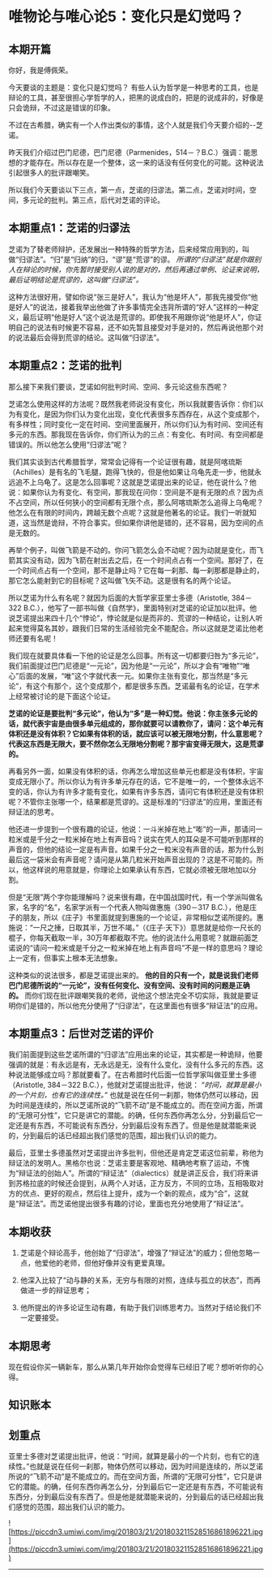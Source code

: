 # 唯物论与唯心论5：变化只是幻觉吗？

## 本期开篇

你好，我是傅佩荣。

今天要谈的主题是：变化只是幻觉吗？ 有些人认为哲学是一种思考的工具，也是辩论的工具，甚至很担心学哲学的人，把黑的说成白的，把是的说成非的，好像是只会诡辩，不过这是错误的印象。

不过在古希腊，确实有一个人作出类似的事情，这个人就是我们今天要介绍的--芝诺。

昨天我们介绍过巴门尼德，巴门尼德（Parmenides，514－？B.C.）强调：能思想的才能存在。所以存在是一个整体，这一来的话没有任何变化的可能。这种说法引起很多人的批评跟嘲笑。

所以我们今天要谈以下三点，第一点，芝诺的归谬法。第二点，芝诺对时间，空间，多元论的批判。第三点，后代对芝诺的评论。

## 本期重点1：芝诺的归谬法

芝诺为了替老师辩护，还发展出一种特殊的哲学方法，后来经常应用到的，叫做“归谬法”。“归”是“归纳”的归，“谬”是“荒谬”的谬。 *所谓的“归谬法”就是你跟别人在辩论的时候，你先暂时接受别人说的是对的，然后再通过举例、论证来说明，最后证明结论是荒谬的，这叫做“归谬法”。*

这种方法很好用，譬如你说“张三是好人”，我认为“他是坏人”，那我先接受你“他是好人”的说法，接着我举出他做了许多事情完全违背所谓的“好人”这样的一种定义，最后证明“他是好人”这个说法是荒谬的。即使我不用跟你说“他是坏人”，你证明自己的说法有时候更不容易，还不如先暂且接受对手是对的，然后再说他那个对的说法最后会得到荒谬的结论。这叫做“归谬法”。

## 本期重点2：芝诺的批判

那么接下来我们要谈，芝诺如何批判时间、空间、多元论这些东西呢？

芝诺怎么使用这样的方法呢？既然我老师说没有变化，所以我就要告诉你：你们以为有变化，是因为你们认为变化出现，变化代表很多东西存在，从这个变成那个，有多样性；同时变化一定在时间、空间里面展开，所以你们认为有时间、空间还有多元的东西。那我现在告诉你，你们所认为的三点：有变化、有时间、有空间都是错误的。所以他怎么使用“归谬法”呢？

我们其实谈到古代希腊哲学，常常会记得有一个论证很有趣，就是阿喀琉斯（Achilles）是有名的飞毛腿，跑得飞快的，但是他如果让乌龟先走一步，他就永远追不上乌龟了。这是怎么回事呢？这就是芝诺提出来的论证，他在说什么？他说：如果你认为有变化、有空间，那我现在问你：空间是不是有无限的点？因为点不占空间，所以任何狭小的空间都有无限个点，那么阿喀琉斯怎么追得上乌龟呢？他怎么在有限的时间内，跨越无数个点呢？这就是他著名的论证。我们一听就知道，这当然是诡辩，不符合事实。但如果你讲他是错的，还不容易，因为空间的点是无数的。

再举个例子，叫做飞箭是不动的。你问飞箭怎么会不动呢？因为动就是变化，而飞箭其实没有动，因为飞箭在射出去之后，在一个时间点占有一个空间。那好了，在一个时间点占有一个空间，那不是静止吗？它在每一刹那、每一刹那都是静止的，那它怎么能射到它的目标呢？这叫做飞矢不动。这是很有名的两个论证。

所以芝诺为什么有名呢？就因为后面的大哲学家亚里士多德（Aristotle, 384－322 B.C.），他写了一部书叫做《自然学》，里面特别对芝诺的论证加以批评。他说芝诺提出来四十几个“悖论”，悖论就是似是而非的、荒谬的一种结论，让别人听起来觉得莫名其妙，跟我们日常的生活经验完全不能配合。所以这就是芝诺比他老师还要有名呢！

我们现在就要具体看一下他的论证是怎么回事。所有这一切都要归咎为“多元论”，我们前面提过巴门尼德是“一元论”，因为他是“一元论”，所以才会有“唯物”“唯心”后面的发展，“唯”这个字就代表一元。如果你主张有变化，那当然是“多元论”，有这个有那个，这个变成那个，都是很多东西。芝诺最有名的论证，在学术上经常被讨论的是下面这个论证。

 **芝诺的论证是要批判“多元论”，他认为“多”是一种幻觉。他说：你主张多元论的话，就代表宇宙是由很多单元组成的，那你就要可以请教你了，请问：这个单元有体积还是没有体积？它如果有体积的话，就应该可以被无限地分割，什么意思呢？代表这东西是无限大，要不然你怎么无限地分割呢？那宇宙变得无限大，这是荒谬的。**

再看另外一面，如果没有体积的话，你再怎么增加这些单元也都是没有体积，宇宙变成无限小了。所以你认为有许多单元存在的话，它不是唯一的，一个整体永远不变的话，你认为有许多才能有变化，如果有许多东西，请问它有体积还是没有体积呢？不管你主张哪一个，结果都是荒谬的。这是标准的“归谬法”的应用，里面还有辩证法的思考。

他还进一步提到一个很有趣的论证，他说：一斗米掉在地上“嘭”的一声，那请问一粒米或是千分之一粒米掉在地上有声音吗？说实在凭人的耳朵是不可能听到那样的声音的，但他的结论一定是有声音。如果千分之一粒米没有声音的话，那为什么到最后这一袋米会有声音呢？请问是从第几粒米开始声音出现的？这是不可能的。所以，他这样说的用意就是，你理论上如果承认有东西，它就必须被无限地加以分割。

但是“无限”两个字你能理解吗？说来很有趣，在中国战国时代，有一个学派叫做名家，名字的“名”，名家学派有一个代表人物叫做惠施（390－317 B.C.），他是庄子的朋友，所以《庄子》书里面就提到惠施的一个论证，非常相似芝诺所提的。惠施说：“一尺之捶，日取其半，万世不竭。”（《庄子·天下》）意思就是给你一尺长的棍子，你每天截取一半，30万年都截取不完。他的说法什么用意呢？就跟前面芝诺说的“请问一粒米或是千分之一粒米掉在地上有声音吗”不是一样的意思吗？理论上一定有，但事实上根本无法想象。

这种类似的说法很多，都是芝诺提出来的。 **他的目的只有一个，就是说我们老师巴门尼德所说的“一元论”，没有任何变化、没有空间、没有时间的问题是正确的。** 而你们现在批评跟嘲笑我的老师，说他这个想法完全不切实际，我就是要证明你们是错的，所以他充分使用了“归谬法”，在这里面也有很多“辩证法”的应用。

## 本期重点3：后世对芝诺的评价

我们前面提到这些芝诺所谓的“归谬法”应用出来的论证，其实都是一种诡辩，他要强调的就是：有永远是有，无永远是无，没有什么变化，没有什么多元的东西。这种说法能够成立吗？那就要看了。在古希腊时代后面一位哲学家叫做亚里士多德（Aristotle, 384－322 B.C.），他就对芝诺提出批评，他说： *“时间，就算是最小的一个片刻，也有它的连续性。”* 也就是说在任何一刹那，物体仍然可以移动，因为时间是连续的，所以芝诺所说的“飞箭不动”是不能成立的。而在空间方面，所谓的“无限可分性”，它只是讲它的潜能。的确，任何东西你再怎么分，分到最后它一定还是有东西，不可能说有东西分，分到最后没有东西了。但是他是就潜能来说的，分到最后的话已经超出我们感觉的范围，超出我们认识的能力。

最后，亚里士多德虽然对芝诺提出许多批判，但他还是肯定芝诺这位前辈，称他为辩证法的发明人。黑格尔也说：芝诺主要是客观地、精确地考察了运动，不愧为“辩证法的创始人”。所谓的“辩证法”（dialectics）就是讲正反合，我们将来讲到苏格拉底的时候还会提到，从两个人对话，正方反方，不同的立场，互相吸取对方的优点、更好的观点，然后往上提升，成为一个新的观点，成为“合”，这就是“辩证法”。而芝诺他提出很多有趣的讨论，里面也充分地使用了“辩证法”。

## 本期收获

1. 芝诺是个辩论高手，他创始了“归谬法”，增强了“辩证法”的威力；但他忽略一点，他爱他的老师，但他好像并没有更爱真理。

2. 他深入比较了“动与静的关系，无穷与有限的对照，连续与孤立的状态”，而再做进一步的辩证思考；

3. 他所提出的许多论证生动有趣，有助于我们训练思考力。当然对于结论我们不一定要接受。

## 本期思考

现在假设你买一辆新车，那么从第几年开始你会觉得车已经旧了呢？想听听你的心得。

## 知识账本

## 划重点

亚里士多德对芝诺提出批评，他说：“时间，就算是最小的一个片刻，也有它的连续性。”也就是说在任何一刹那，物体仍然可以移动，因为时间是连续的，所以芝诺所说的“飞箭不动”是不能成立的。而在空间方面，所谓的“无限可分性”，它只是讲它的潜能。的确，任何东西你再怎么分，分到最后它一定还是有东西，不可能说有东西分，分到最后没有东西了。但是他是就潜能来说的，分到最后的话已经超出我们感觉的范围，超出我们认识的能力。

![https://piccdn3.umiwi.com/img/201803/21/201803211528516861896221.jpg](https://piccdn3.umiwi.com/img/201803/21/201803211528516861896221.jpg)

---

